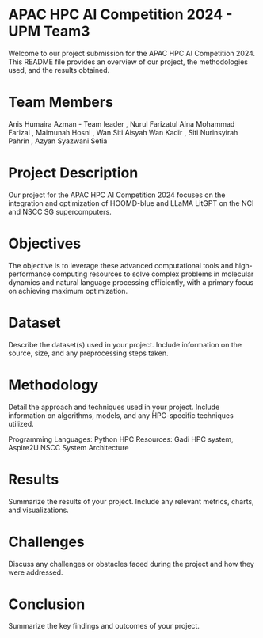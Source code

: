 
# APAC HPC AI Competition 2024 - UPM Team3

Welcome to our project submission for the APAC HPC AI Competition 2024. This README file provides an overview of our project, the methodologies used, and the results obtained.

# Team Members
Anis Humaira Azman - Team leader
, Nurul Farizatul Aina Mohammad Farizal
, Maimunah Hosni
, Wan Siti Aisyah Wan Kadir
, Siti Nurinsyirah Pahrin
, Azyan Syazwani Setia

# Project Description
Our project for the APAC HPC AI Competition 2024 focuses on the integration and optimization of HOOMD-blue and LLaMA LitGPT on the NCI and NSCC SG supercomputers.

# Objectives
The objective is to leverage these advanced computational tools and high-performance computing resources to solve complex problems in molecular dynamics and natural language processing efficiently, with a primary focus on achieving maximum optimization.

# Dataset
Describe the dataset(s) used in your project. Include information on the source, size, and any preprocessing steps taken.

# Methodology
Detail the approach and techniques used in your project. Include information on algorithms, models, and any HPC-specific techniques utilized.

Programming Languages: Python
HPC Resources: Gadi HPC system, Aspire2U NSCC
System Architecture

# Results
Summarize the results of your project. Include any relevant metrics, charts, and visualizations.

# Challenges
Discuss any challenges or obstacles faced during the project and how they were addressed.

# Conclusion
Summarize the key findings and outcomes of your project.

